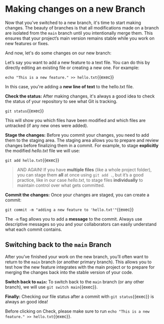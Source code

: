 # Making changes on a new Branch

Now that you’ve switched to a new branch, it's time to start making changes. The beauty of branches is that all modifications made on a branch are isolated from the `main` branch until you intentionally merge them. This ensures that your project’s main version remains stable while you work on new features or fixes.

And now, let's do some changes on our new branch:

Let’s say you want to add a new feature to a text file. You can do this by directly editing an existing file or creating a new one. For example:

`echo "This is a new feature." >> hello.txt`{{exec}}

In this case, you're adding a **new line of text** to the hello.txt file.

**Check the status:** After making changes, it's always a good idea to check the status of your repository to see what Git is tracking.

`git status`{{exec}}

This will show you which files have been modified and which files are untracked (if any new ones were added).

**Stage the changes:** Before you commit your changes, you need to add them to the staging area. The staging area allows you to prepare and review changes before finalizing them in a commit. For example, to stage **explicitly** the modified *hello.txt* file we will use:

`git add hello.txt`{{exec}}

> AND AGAIN! If you have **multiple files** (like a whole project folder), you can stage them **all** at once using `git add .`, but it’s a good practice, like in our case *hello.txt*, to stage files **individually** to maintain control over what gets committed.

**Commit the changes:** Once your changes are staged, you can create a commit:

`git commit -m "adding a new feature to 'hello.txt'"`{{exec}}

The `-m` flag allows you to add a **message** to the commit. Always use descriptive messages so you and your collaborators can easily understand what each commit contains.

## Switching back to the `main` Branch

After you’ve finished your work on the new branch, you’ll often want to return to the `main` branch (or another primary branch). This allows you to test how the new feature integrates with the main project or to prepare for merging the changes back into the stable version of your code.

**Switch back to `main`:** To switch back to the `main` branch (or any other branch), we will use `git switch main`{{exec}}.

**Finally:** Checking our file status after a commit with `git status`{{exec}} is always an good idea!

Before clicking on Check, please make sure to run `echo "This is a new feature." >> hello.txt`{{exec}}.

